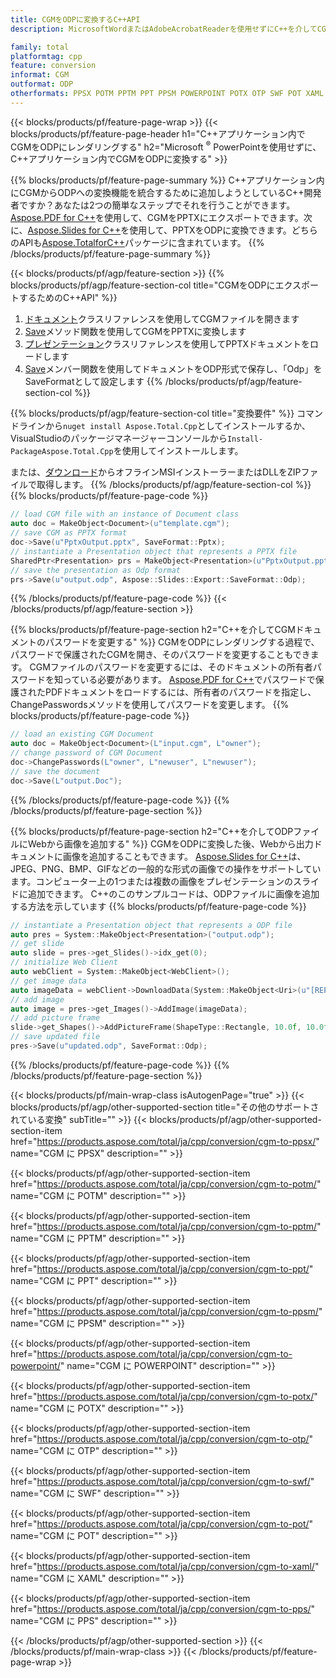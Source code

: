 ```yaml
---
title: CGMをODPに変換するC++API
description: MicrosoftWordまたはAdobeAcrobatReaderを使用せずにC++を介してCGMをODPに変換する

family: total
platformtag: cpp
feature: conversion
informat: CGM
outformat: ODP
otherformats: PPSX POTM PPTM PPT PPSM POWERPOINT POTX OTP SWF POT XAML PPS
---
```

{{< blocks/products/pf/feature-page-wrap >}}
{{< blocks/products/pf/feature-page-header h1="C++アプリケーション内でCGMをODPにレンダリングする" h2="Microsoft <sup>&reg;</sup> PowerPointを使用せずに、C++アプリケーション内でCGMをODPに変換する" >}}

{{% blocks/products/pf/feature-page-summary %}}
C++アプリケーション内にCGMからODPへの変換機能を統合するために追加しようとしているC++開発者ですか？あなたは2つの簡単なステップでそれを行うことができます。 [Aspose.PDF for C++](https://products.aspose.com/pdf/cpp/)を使用して、CGMをPPTXにエクスポートできます。次に、[Aspose.Slides for C++](https://products.aspose.com/slides/cpp/)を使用して、PPTXをODPに変換できます。どちらのAPIも[Aspose.TotalforC++](https://products.aspose.com/total/cpp/)パッケージに含まれています。 
{{% /blocks/products/pf/feature-page-summary  %}}

{{< blocks/products/pf/agp/feature-section >}}
{{% blocks/products/pf/agp/feature-section-col title="CGMをODPにエクスポートするためのC++API" %}}
1. [ドキュメント](https://reference.aspose.com/pdf/cpp/class/aspose.pdf.document)クラスリファレンスを使用してCGMファイルを開きます
2. [Save](https://reference.aspose.com/pdf/cpp/class/aspose.pdf.document#a0184df207563187be7df37b8dbe443f6)メソッド関数を使用してCGMをPPTXに変換します
3. [プレゼンテーション](https://reference.aspose.com/slides/cpp/class/aspose.slides.presentation)クラスリファレンスを使用してPPTXドキュメントをロードします
4. [Save](https://reference.aspose.com/slides/cpp/class/aspose.slides.presentation#afcd59ec697bf05c10f78c3869de2ec9e)メンバー関数を使用してドキュメントをODP形式で保存し、「Odp」をSaveFormatとして設定します
{{% /blocks/products/pf/agp/feature-section-col %}}

{{% blocks/products/pf/agp/feature-section-col title="変換要件" %}}
コマンドラインから```nuget install Aspose.Total.Cpp```としてインストールするか、VisualStudioのパッケージマネージャーコンソールから```Install-PackageAspose.Total.Cpp```を使用してインストールします。

または、[ダウンロード](https://downloads.aspose.com/total/cpp)からオフラインMSIインストーラーまたはDLLをZIPファイルで取得します。
{{% /blocks/products/pf/agp/feature-section-col %}}
{{% blocks/products/pf/feature-page-code %}}

```cpp
// load CGM file with an instance of Document class
auto doc = MakeObject<Document>(u"template.cgm");
// save CGM as PPTX format 
doc->Save(u"PptxOutput.pptx", SaveFormat::Pptx);
// instantiate a Presentation object that represents a PPTX file
SharedPtr<Presentation> prs = MakeObject<Presentation>(u"PptxOutput.pptx");
// save the presentation as Odp format
prs->Save(u"output.odp", Aspose::Slides::Export::SaveFormat::Odp);  
```


{{% /blocks/products/pf/feature-page-code %}}
{{< /blocks/products/pf/agp/feature-section >}}

{{% blocks/products/pf/feature-page-section  h2="C++を介してCGMドキュメントのパスワードを変更する" %}}
CGMをODPにレンダリングする過程で、パスワードで保護されたCGMを開き、そのパスワードを変更することもできます。 CGMファイルのパスワードを変更するには、そのドキュメントの所有者パスワードを知っている必要があります。 [Aspose.PDF for C++](https://products.aspose.com/pdf/cpp/)でパスワードで保護されたPDFドキュメントをロードするには、所有者のパスワードを指定し、ChangePasswordsメソッドを使用してパスワードを変更します。
{{% blocks/products/pf/feature-page-code %}}

```cpp
// load an existing CGM Document
auto doc = MakeObject<Document>(L"input.cgm", L"owner");
// change password of CGM Document
doc->ChangePasswords(L"owner", L"newuser", L"newuser");
// save the document
doc->Save(L"output.Doc");
```

{{% /blocks/products/pf/feature-page-code  %}}
{{% /blocks/products/pf/feature-page-section %}}

{{% blocks/products/pf/feature-page-section  h2="C++を介してODPファイルにWebから画像を追加する" %}}
CGMをODPに変換した後、Webから出力ドキュメントに画像を追加することもできます。 [Aspose.Slides for C++](https://products.aspose.com/slides/cpp/)は、JPEG、PNG、BMP、GIFなどの一般的な形式の画像での操作をサポートしています。コンピューター上の1つまたは複数の画像をプレゼンテーションのスライドに追加できます。 C++のこのサンプルコードは、ODPファイルに画像を追加する方法を示しています
{{% blocks/products/pf/feature-page-code %}}

```cpp
// instantiate a Presentation object that represents a ODP file
auto pres = System::MakeObject<Presentation>("output.odp");
// get slide
auto slide = pres->get_Slides()->idx_get(0);
// initialize Web Client    
auto webClient = System::MakeObject<WebClient>();
// get image data
auto imageData = webClient->DownloadData(System::MakeObject<Uri>(u"[REPLACE WITH URL]"));
// add image
auto image = pres->get_Images()->AddImage(imageData);
// add picture frame
slide->get_Shapes()->AddPictureFrame(ShapeType::Rectangle, 10.0f, 10.0f, 100.0f, 100.0f, image);
// save updated file
pres->Save(u"updated.odp", SaveFormat::Odp);
```

{{% /blocks/products/pf/feature-page-code  %}}
{{% /blocks/products/pf/feature-page-section %}}

{{< blocks/products/pf/main-wrap-class isAutogenPage="true" >}}
{{< blocks/products/pf/agp/other-supported-section title="その他のサポートされている変換" subTitle="" >}}
{{< blocks/products/pf/agp/other-supported-section-item href="https://products.aspose.com/total/ja/cpp/conversion/cgm-to-ppsx/" name="CGM に PPSX" description="" >}}

{{< blocks/products/pf/agp/other-supported-section-item href="https://products.aspose.com/total/ja/cpp/conversion/cgm-to-potm/" name="CGM に POTM" description="" >}}

{{< blocks/products/pf/agp/other-supported-section-item href="https://products.aspose.com/total/ja/cpp/conversion/cgm-to-pptm/" name="CGM に PPTM" description="" >}}

{{< blocks/products/pf/agp/other-supported-section-item href="https://products.aspose.com/total/ja/cpp/conversion/cgm-to-ppt/" name="CGM に PPT" description="" >}}

{{< blocks/products/pf/agp/other-supported-section-item href="https://products.aspose.com/total/ja/cpp/conversion/cgm-to-ppsm/" name="CGM に PPSM" description="" >}}

{{< blocks/products/pf/agp/other-supported-section-item href="https://products.aspose.com/total/ja/cpp/conversion/cgm-to-powerpoint/" name="CGM に POWERPOINT" description="" >}}

{{< blocks/products/pf/agp/other-supported-section-item href="https://products.aspose.com/total/ja/cpp/conversion/cgm-to-potx/" name="CGM に POTX" description="" >}}

{{< blocks/products/pf/agp/other-supported-section-item href="https://products.aspose.com/total/ja/cpp/conversion/cgm-to-otp/" name="CGM に OTP" description="" >}}

{{< blocks/products/pf/agp/other-supported-section-item href="https://products.aspose.com/total/ja/cpp/conversion/cgm-to-swf/" name="CGM に SWF" description="" >}}

{{< blocks/products/pf/agp/other-supported-section-item href="https://products.aspose.com/total/ja/cpp/conversion/cgm-to-pot/" name="CGM に POT" description="" >}}

{{< blocks/products/pf/agp/other-supported-section-item href="https://products.aspose.com/total/ja/cpp/conversion/cgm-to-xaml/" name="CGM に XAML" description="" >}}

{{< blocks/products/pf/agp/other-supported-section-item href="https://products.aspose.com/total/ja/cpp/conversion/cgm-to-pps/" name="CGM に PPS" description="" >}}


{{< /blocks/products/pf/agp/other-supported-section >}}
{{< /blocks/products/pf/main-wrap-class >}}
{{< /blocks/products/pf/feature-page-wrap >}}